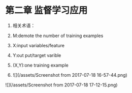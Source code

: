 # 第二章 监督学习应用

1. 相关术语：
2. M:demote the number of training examples

3. X:input variables/feature

4. Y:out put/target varible
5. \(X,Y\):one training example
6. ![](/assets/Screenshot from 2017-07-18 16-57-44.png)

![](/assets/Screenshot from 2017-07-18 17-12-15.png)


